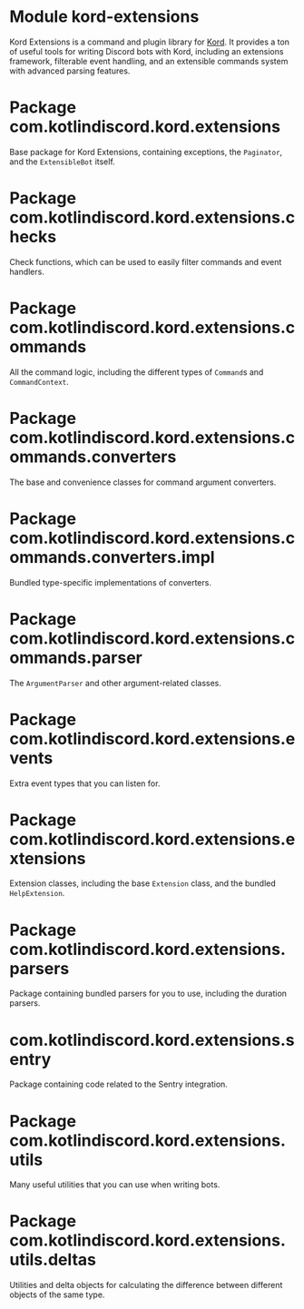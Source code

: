 # Module kord-extensions

Kord Extensions is a command and plugin library for [Kord](https://kordlib.github.io/kord/). It provides a ton of useful
tools for writing Discord bots with Kord, including an extensions framework, filterable event handling, and an
extensible commands system with advanced parsing features.

# Package com.kotlindiscord.kord.extensions

Base package for Kord Extensions, containing exceptions, the `Paginator`, and the `ExtensibleBot` itself.

# Package com.kotlindiscord.kord.extensions.checks

Check functions, which can be used to easily filter commands and event handlers.

# Package com.kotlindiscord.kord.extensions.commands

All the command logic, including the different types of `Command`s and `CommandContext`.

# Package com.kotlindiscord.kord.extensions.commands.converters

The base and convenience classes for command argument converters.

# Package com.kotlindiscord.kord.extensions.commands.converters.impl

Bundled type-specific implementations of converters.

# Package com.kotlindiscord.kord.extensions.commands.parser

The `ArgumentParser` and other argument-related classes.

# Package com.kotlindiscord.kord.extensions.events

Extra event types that you can listen for.

# Package com.kotlindiscord.kord.extensions.extensions

Extension classes, including the base `Extension` class, and the bundled `HelpExtension`.

# Package com.kotlindiscord.kord.extensions.parsers

Package containing bundled parsers for you to use, including the duration parsers.

# com.kotlindiscord.kord.extensions.sentry

Package containing code related to the Sentry integration.

# Package com.kotlindiscord.kord.extensions.utils

Many useful utilities that you can use when writing bots.

# Package com.kotlindiscord.kord.extensions.utils.deltas

Utilities and delta objects for calculating the difference between different objects of the same type.
